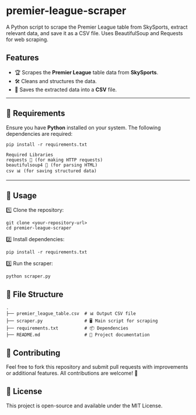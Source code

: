 # premier-league-scraper
A Python script to scrape the Premier League table from SkySports, extract relevant data, and save it as a CSV file. Uses BeautifulSoup and Requests for web scraping.

## Features

- 🏆 Scrapes the **Premier League** table data from **SkySports**.
- 🛠 Cleans and structures the data.
- 📂 Saves the extracted data into a **CSV** file.

---

## 📌 Requirements

Ensure you have **Python** installed on your system. The following dependencies are required:

```
pip install -r requirements.txt

Required Libraries
requests 📡 (for making HTTP requests)
beautifulsoup4 🥣 (for parsing HTML)
csv 📊 (for saving structured data)

```

---

## 🚀 Usage
1️⃣ Clone the repository:
```
git clone <your-repository-url>
cd premier-league-scraper

```
2️⃣ Install dependencies:
```
pip install -r requirements.txt

```
3️⃣ Run the scraper:
```
python scraper.py

```
## 📂 File Structure
```
.
├── premier_league_table.csv  # 📊 Output CSV file
├── scraper.py                # 🖥 Main script for scraping
├── requirements.txt          # 📦 Dependencies
├── README.md                 # 📖 Project documentation

```
## 🤝 Contributing
Feel free to fork this repository and submit pull requests with improvements or additional features.
All contributions are welcome! 🚀

## 📜 License

This project is open-source and available under the MIT License.
